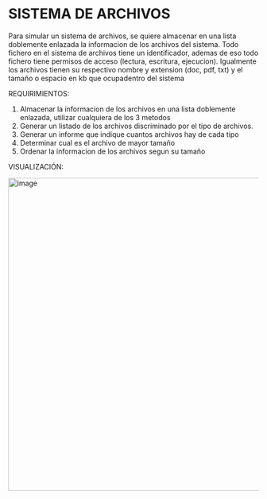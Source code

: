 # SISTEMA DE ARCHIVOS

Para simular un sistema de archivos, se quiere almacenar en una lista doblemente enlazada
la informacion de los archivos del sistema. Todo fichero en el sistema de archivos tiene 
un identificador, ademas de eso todo fichero tiene permisos de acceso (lectura, escritura,
ejecucion). Igualmente los archivos tienen su respectivo nombre y extension (doc, pdf, txt) 
y el tamaño o espacio en kb que ocupadentro del sistema

REQUIRIMIENTOS:
1. Almacenar la informacion de los archivos en una lista doblemente enlazada, utilizar cualquiera de los 3 metodos
2. Generar un listado de los archivos discriminado por el tipo de archivos.
3. Generar un informe que indique cuantos archivos hay de cada tipo
4. Determinar cual es el archivo de mayor tamaño
5. Ordenar la informacion de los archivos segun su tamaño

VISUALIZACIÓN:


<img width="629" alt="image" src="https://user-images.githubusercontent.com/81385175/174171373-6979ba7d-9517-4471-86dc-761c54d6de5a.png">

